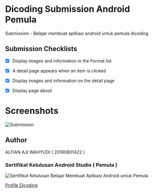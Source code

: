 <h1>Dicoding Submission Android Pemula</h1>
Submission - Belajar membuat aplikasi android untuk pemula dicoding

<h2>Submission Checklists</h2>

- [x] Display images and information in the Format list

- [x] A detail page appears when an item is clicked

- [x] Display images and information on the detail page

- [x] Display page about

<h1>Screenshots</h1>

![Submission](https://user-images.githubusercontent.com/45096863/67095868-24de6100-f1e1-11e9-85d0-2102369ee2d8.jpeg)


<h2>Author</h2>
ALFIAN AJI WAHYUDI  ( 20190801422 )


<h3>Sertifikat Kelulusan Android Studio ( Pemula )</h3>

![Sertifikat Kelulusan Belajar Membuat Aplikasi Android untuk Pemula](https://user-images.githubusercontent.com/45096863/67095693-c4e7ba80-f1e0-11e9-82e3-1469c038390f.jpg)

[Profile Dicoding](https://www.dicoding.com/users/507784)